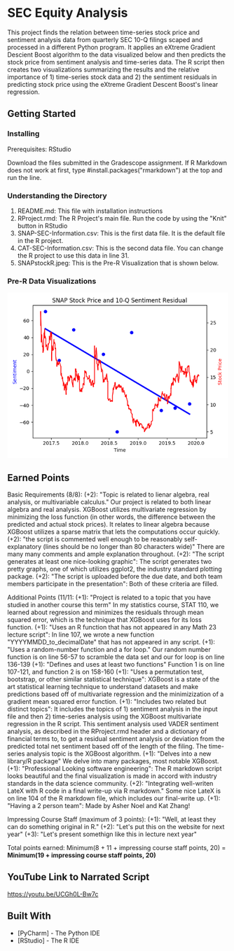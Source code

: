 

# SEC Equity Analysis

This project finds the relation between time-series stock price and sentiment analysis data from quarterly SEC 10-Q filings scaped and processed in a different Python program. It applies an eXtreme Gradient Descient Boost algorithm to the data visualized below and then predicts the stock price from sentiment analysis and time-series data. The R script then creates two visualizations summarizing the results and the relative importance of 1) time-series stock data and 2) the sentiment residuals in predicting stock price using the eXtreme Gradient Descent Boost's linear regression. 

## Getting Started

### Installing

Prerequisites: RStudio 

Download the files submitted in the Gradescope assignment. 
If R Markdown does not work at first, type #install.packages("rmarkdown") at the top and run the line. 

### Understanding the Directory

1) README.md: This file with installation instructions
2) RProject.rmd: The R Project's main file. Run the code by using the "Knit" button in RStudio
3) SNAP-SEC-Information.csv: This is the first data file. It is the default file in the R project. 
4) CAT-SEC-Information.csv: This is the second data file. You can change the R project to use this data in line 31. 
5) SNAPstockR.jpeg: This is the Pre-R Visualization that is shown below. 

### Pre-R Data Visualizations

<p align="center"><img src="SNAPstockR.jpeg" alt="Default Login Screen" width="600"/></p>

## Earned Points 

Basic Requirements (8/8):
(+2): "Topic is related to lienar algebra, real analysis, or multivariable calculus." Our project is related to both linear algebra and real analysis. XGBoost utilizes multivariate regression by minimizing the loss function (in other words, the difference between the predicted and actual stock prices). It relates to linear algebra because XGBoost utilizes a sparse matrix that lets the computations occur quickly. 
(+2): "the script is commented well enough to be reasonably self-explanatory (lines should be no longer than 80 characters wide)" There are many many comments and ample explanation throughout. 
(+2): "The script generates at least one nice-looking graphic": The script generates two pretty graphs, one of which utilizes ggplot2, the industry standard plotting package. 
(+2): "The script is uploaded before the due date, and both team members participate in the presentation": Both of these criteria are filled. 

Additional Points (11/11: 
(+1): "Project is related to a topic that you have studied in another course this term" In my statistics course, STAT 110, we learned about regression and minimizes the residuals through mean squared error, which is the technique that XGBoost uses for its loss function. 
(+1): "Uses an R function that has not appeared in any Math 23 lecture script": In line 107, we wrote a new function "YYYYMMDD_to_decimalDate" that has not appeared in any script. 
(+1): "Uses a random-number function and a for loop." Our random number function is on line 56-57 to scramble the data set and our for loop is on line 136-139
(+1): "Defines and uses at least two functions" Function 1 is on line 107-121, and function 2 is on 158-160
(+1): "Uses a permutation test, bootstrap, or other similar statistical technique": XGBoost is a state of the art statistical learning technique to understand datasets and make predictions based off of multivariate regression and the minimizization of a gradient mean squared error function. 
(+1): "Includes two related but distinct topics": It includes the topics of 1) sentiment analysis in the input file and then 2) time-series analysis using the XGBoost multivariate regression in the R script. This sentiment analysis used VADER sentiment analysis, as described in the RProject.rmd header and a dictionary of financial terms to, to get a residual sentiment analysis or deviation from the predicted total net sentiment based off of the length of the filing. The time-series analysis topic is the XGBoost algorithm.
(+1): "Delves into a new library/R package" We delve into many packages, most notable XGBoost. 
(+1): "Professional Looking software engineering": The R markdown script looks beautiful and the final visualization is made in accord with industry standards in the data science community. 
(+2): "Integrating well-writen LateX with R code in a final write-up via R markdown." Some nice LateX is on line 104 of the R markdown file, which includes our final-write up. 
(+1): "Having a 2 person team": Made by Asher Noel and Kat Zhang!

Impressing Course Staff (maximum of 3 points):
(+1): "Well, at least they can do something original in R."
(+2): "Let's put this on the website for next year"
(+3): "Let's present somethign like this in lecture next year"

Total points earned: Minimum(8 + 11 + impressing course staff points, 20) = **Minimum(19 + impressing course staff points, 20)**

## YouTube Link to Narrated Script

https://youtu.be/UCGh0L-Bw7c

## Built With

* [PyCharm] - The Python IDE
* [RStudio] - The R IDE
